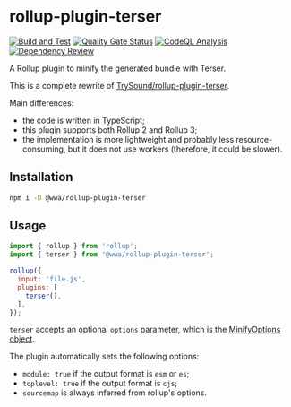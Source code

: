 # rollup-plugin-terser

[![Build and Test](https://github.com/sjinks/rollup-plugin-terser/actions/workflows/ci.yml/badge.svg)](https://github.com/sjinks/rollup-plugin-terser/actions/workflows/ci.yml)
[![Quality Gate Status](https://sonarcloud.io/api/project_badges/measure?project=sjinks_rollup-plugin-terser&metric=alert_status)](https://sonarcloud.io/summary/new_code?id=sjinks_rollup-plugin-terser)
[![CodeQL Analysis](https://github.com/sjinks/rollup-plugin-terser/actions/workflows/codeql-analysis.yml/badge.svg)](https://github.com/sjinks/rollup-plugin-terser/actions/workflows/codeql-analysis.yml)
[![Dependency Review](https://github.com/sjinks/rollup-plugin-terser/actions/workflows/dependency-review.yml/badge.svg)](https://github.com/sjinks/rollup-plugin-terser/actions/workflows/dependency-review.yml)

A Rollup plugin to minify the generated bundle with Terser.

This is a complete rewrite of [TrySound/rollup-plugin-terser](https://github.com/TrySound/rollup-plugin-terser).

Main differences:
  * the code is written in TypeScript;
  * this plugin supports both Rollup 2 and Rollup 3;
  * the implementation is more lightweight and probably less resource-consuming, but it does not use workers (therefore, it could be slower).

## Installation

```bash
npm i -D @wwa/rollup-plugin-terser
```

## Usage

```js
import { rollup } from 'rollup';
import { terser } from '@wwa/rollup-plugin-terser';

rollup({
  input: 'file.js',
  plugins: [
    terser(),
  ],
});
```

`terser` accepts an optional `options` parameter, which is the [MinifyOptions object](https://github.com/terser/terser#minify-options).

The plugin automatically sets the following options:
  * `module: true` if the output format is `esm` or `es`;
  * `toplevel: true` if the output format is `cjs`;
  * `sourcemap` is always inferred from rollup's options.

